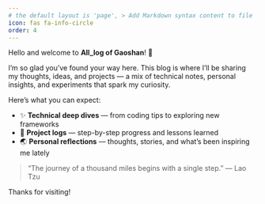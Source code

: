 ```yaml
---
# the default layout is 'page', > Add Markdown syntax content to file `_tabs/about.md`{: .filepath } and it will show up on this page. {: .prompt-tip }
icon: fas fa-info-circle
order: 4
---
```




Hello and welcome to **All_log of Gaoshan**! 🎉  

I’m so glad you’ve found your way here. This blog is where I’ll be sharing my thoughts, ideas, and projects — a mix of technical notes, personal insights, and experiments that spark my curiosity.  

Here’s what you can expect:  
- ✨ **Technical deep dives** — from coding tips to exploring new frameworks  
- 📓 **Project logs** — step-by-step progress and lessons learned  
- 🌏 **Personal reflections** — thoughts, stories, and what’s been inspiring me lately  


> “The journey of a thousand miles begins with a single step.” — Lao Tzu  

Thanks for visiting!  
